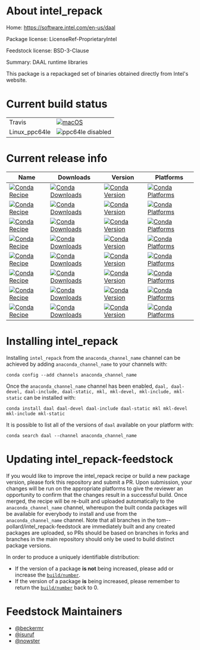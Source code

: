 About intel_repack
==================

Home: https://software.intel.com/en-us/daal

Package license: LicenseRef-ProprietaryIntel

Feedstock license: BSD-3-Clause

Summary: DAAL runtime libraries

This package is a repackaged set of binaries obtained directly from Intel\'s website.

Current build status
====================


<table><tr>
    <td>Travis</td>
    <td>
      <a href="https://travis-ci.com/tom--pollard/intel_repack-feedstock">
        <img alt="macOS" src="https://img.shields.io/travis/com/tom--pollard/intel_repack-feedstock/master.svg?label=macOS">
      </a>
    </td>
  </tr>
  <tr>
    <td>Linux_ppc64le</td>
    <td>
      <img src="https://img.shields.io/badge/ppc64le-disabled-lightgrey.svg" alt="ppc64le disabled">
    </td>
  </tr>
</table>

Current release info
====================

| Name | Downloads | Version | Platforms |
| --- | --- | --- | --- |
| [![Conda Recipe](https://img.shields.io/badge/recipe-daal-green.svg)](https://anaconda.org/anaconda_channel_name/daal) | [![Conda Downloads](https://img.shields.io/conda/dn/anaconda_channel_name/daal.svg)](https://anaconda.org/anaconda_channel_name/daal) | [![Conda Version](https://img.shields.io/conda/vn/anaconda_channel_name/daal.svg)](https://anaconda.org/anaconda_channel_name/daal) | [![Conda Platforms](https://img.shields.io/conda/pn/anaconda_channel_name/daal.svg)](https://anaconda.org/anaconda_channel_name/daal) |
| [![Conda Recipe](https://img.shields.io/badge/recipe-daal--devel-green.svg)](https://anaconda.org/anaconda_channel_name/daal-devel) | [![Conda Downloads](https://img.shields.io/conda/dn/anaconda_channel_name/daal-devel.svg)](https://anaconda.org/anaconda_channel_name/daal-devel) | [![Conda Version](https://img.shields.io/conda/vn/anaconda_channel_name/daal-devel.svg)](https://anaconda.org/anaconda_channel_name/daal-devel) | [![Conda Platforms](https://img.shields.io/conda/pn/anaconda_channel_name/daal-devel.svg)](https://anaconda.org/anaconda_channel_name/daal-devel) |
| [![Conda Recipe](https://img.shields.io/badge/recipe-daal--include-green.svg)](https://anaconda.org/anaconda_channel_name/daal-include) | [![Conda Downloads](https://img.shields.io/conda/dn/anaconda_channel_name/daal-include.svg)](https://anaconda.org/anaconda_channel_name/daal-include) | [![Conda Version](https://img.shields.io/conda/vn/anaconda_channel_name/daal-include.svg)](https://anaconda.org/anaconda_channel_name/daal-include) | [![Conda Platforms](https://img.shields.io/conda/pn/anaconda_channel_name/daal-include.svg)](https://anaconda.org/anaconda_channel_name/daal-include) |
| [![Conda Recipe](https://img.shields.io/badge/recipe-daal--static-green.svg)](https://anaconda.org/anaconda_channel_name/daal-static) | [![Conda Downloads](https://img.shields.io/conda/dn/anaconda_channel_name/daal-static.svg)](https://anaconda.org/anaconda_channel_name/daal-static) | [![Conda Version](https://img.shields.io/conda/vn/anaconda_channel_name/daal-static.svg)](https://anaconda.org/anaconda_channel_name/daal-static) | [![Conda Platforms](https://img.shields.io/conda/pn/anaconda_channel_name/daal-static.svg)](https://anaconda.org/anaconda_channel_name/daal-static) |
| [![Conda Recipe](https://img.shields.io/badge/recipe-mkl-green.svg)](https://anaconda.org/anaconda_channel_name/mkl) | [![Conda Downloads](https://img.shields.io/conda/dn/anaconda_channel_name/mkl.svg)](https://anaconda.org/anaconda_channel_name/mkl) | [![Conda Version](https://img.shields.io/conda/vn/anaconda_channel_name/mkl.svg)](https://anaconda.org/anaconda_channel_name/mkl) | [![Conda Platforms](https://img.shields.io/conda/pn/anaconda_channel_name/mkl.svg)](https://anaconda.org/anaconda_channel_name/mkl) |
| [![Conda Recipe](https://img.shields.io/badge/recipe-mkl--devel-green.svg)](https://anaconda.org/anaconda_channel_name/mkl-devel) | [![Conda Downloads](https://img.shields.io/conda/dn/anaconda_channel_name/mkl-devel.svg)](https://anaconda.org/anaconda_channel_name/mkl-devel) | [![Conda Version](https://img.shields.io/conda/vn/anaconda_channel_name/mkl-devel.svg)](https://anaconda.org/anaconda_channel_name/mkl-devel) | [![Conda Platforms](https://img.shields.io/conda/pn/anaconda_channel_name/mkl-devel.svg)](https://anaconda.org/anaconda_channel_name/mkl-devel) |
| [![Conda Recipe](https://img.shields.io/badge/recipe-mkl--include-green.svg)](https://anaconda.org/anaconda_channel_name/mkl-include) | [![Conda Downloads](https://img.shields.io/conda/dn/anaconda_channel_name/mkl-include.svg)](https://anaconda.org/anaconda_channel_name/mkl-include) | [![Conda Version](https://img.shields.io/conda/vn/anaconda_channel_name/mkl-include.svg)](https://anaconda.org/anaconda_channel_name/mkl-include) | [![Conda Platforms](https://img.shields.io/conda/pn/anaconda_channel_name/mkl-include.svg)](https://anaconda.org/anaconda_channel_name/mkl-include) |
| [![Conda Recipe](https://img.shields.io/badge/recipe-mkl--static-green.svg)](https://anaconda.org/anaconda_channel_name/mkl-static) | [![Conda Downloads](https://img.shields.io/conda/dn/anaconda_channel_name/mkl-static.svg)](https://anaconda.org/anaconda_channel_name/mkl-static) | [![Conda Version](https://img.shields.io/conda/vn/anaconda_channel_name/mkl-static.svg)](https://anaconda.org/anaconda_channel_name/mkl-static) | [![Conda Platforms](https://img.shields.io/conda/pn/anaconda_channel_name/mkl-static.svg)](https://anaconda.org/anaconda_channel_name/mkl-static) |

Installing intel_repack
=======================

Installing `intel_repack` from the `anaconda_channel_name` channel can be achieved by adding `anaconda_channel_name` to your channels with:

```
conda config --add channels anaconda_channel_name
```

Once the `anaconda_channel_name` channel has been enabled, `daal, daal-devel, daal-include, daal-static, mkl, mkl-devel, mkl-include, mkl-static` can be installed with:

```
conda install daal daal-devel daal-include daal-static mkl mkl-devel mkl-include mkl-static
```

It is possible to list all of the versions of `daal` available on your platform with:

```
conda search daal --channel anaconda_channel_name
```




Updating intel_repack-feedstock
===============================

If you would like to improve the intel_repack recipe or build a new
package version, please fork this repository and submit a PR. Upon submission,
your changes will be run on the appropriate platforms to give the reviewer an
opportunity to confirm that the changes result in a successful build. Once
merged, the recipe will be re-built and uploaded automatically to the
`anaconda_channel_name` channel, whereupon the built conda packages will be available for
everybody to install and use from the `anaconda_channel_name` channel.
Note that all branches in the tom--pollard/intel_repack-feedstock are
immediately built and any created packages are uploaded, so PRs should be based
on branches in forks and branches in the main repository should only be used to
build distinct package versions.

In order to produce a uniquely identifiable distribution:
 * If the version of a package **is not** being increased, please add or increase
   the [``build/number``](https://conda.io/docs/user-guide/tasks/build-packages/define-metadata.html#build-number-and-string).
 * If the version of a package **is** being increased, please remember to return
   the [``build/number``](https://conda.io/docs/user-guide/tasks/build-packages/define-metadata.html#build-number-and-string)
   back to 0.

Feedstock Maintainers
=====================

* [@beckermr](https://github.com/beckermr/)
* [@isuruf](https://github.com/isuruf/)
* [@nowster](https://github.com/nowster/)

